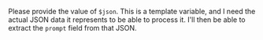 Please provide the value of `$json`.  This is a template variable, and I need the actual JSON data it represents to be able to process it.  I'll then be able to extract the `prompt` field from that JSON.

